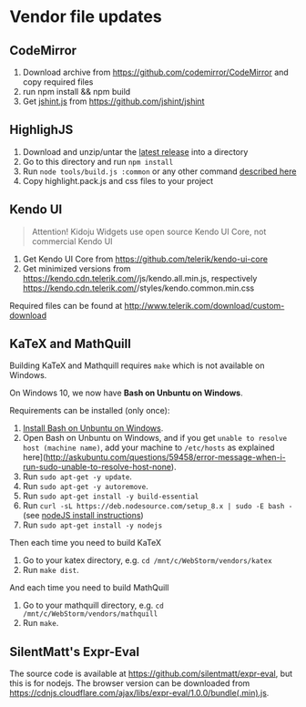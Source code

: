 # Vendor file updates

## CodeMirror

1. Download archive from https://github.com/codemirror/CodeMirror and copy required files
2. run npm install && npm build
3. Get [jshint.js](https://raw.githubusercontent.com/jshint/jshint/master/dist/jshint.js) from https://github.com/jshint/jshint

## HighlighJS

1. Download and unzip/untar the [latest release](https://github.com/isagalaev/highlight.js/releases) into a directory
2. Go to this directory and run ```npm install```
3. Run ```node tools/build.js :common``` or any other command [described here](http://highlightjs.readthedocs.org/en/latest/building-testing.html)
4. Copy highlight.pack.js and css files to your project

## Kendo UI

> Attention! Kidoju Widgets use open source Kendo UI Core, not commercial Kendo UI

1. Get Kendo UI Core from https://github.com/telerik/kendo-ui-core
2. Get minimized versions from https://kendo.cdn.telerik.com/<version>/js/kendo.all.min.js, respectively https://kendo.cdn.telerik.com/<version>/styles/kendo.common.min.css

Required files can be found at http://www.telerik.com/download/custom-download

## KaTeX and MathQuill

Building KaTeX and Mathquill requires ```make``` which is not available on Windows.

On Windows 10, we now have **Bash on Unbuntu on Windows**.
 
Requirements can be installed (only once):

1. [Install Bash on Unbuntu on Windows](https://msdn.microsoft.com/en-gb/commandline/wsl/install_guide).
2. Open Bash on Unbuntu on Windows, and if you get ```unable to resolve host (machine name)```, add your machine to ```/etc/hosts``` as explained here](http://askubuntu.com/questions/59458/error-message-when-i-run-sudo-unable-to-resolve-host-none).
3. Run ```sudo apt-get -y update```.
4. Run ```sudo apt-get -y autoremove```.
5. Run ```sudo apt-get install -y build-essential```
6. Run ```curl -sL https://deb.nodesource.com/setup_8.x | sudo -E bash -``` (see [nodeJS install instructions](https://nodejs.org/en/download/package-manager/#debian-and-ubuntu-based-linux-distributions))
7. Run ```sudo apt-get install -y nodejs```

Then each time you need to build KaTeX

1. Go to your katex directory, e.g. ```cd /mnt/c/WebStorm/vendors/katex```
2. Run ```make dist```.

And each time you need to build MathQuill

1. Go to your mathquill directory, e.g. ```cd /mnt/c/WebStorm/vendors/mathquill```
2. Run ```make```.

## SilentMatt's Expr-Eval

The source code is available at https://github.com/silentmatt/expr-eval, but this is for nodejs.
The browser version can be downloaded from https://cdnjs.cloudflare.com/ajax/libs/expr-eval/1.0.0/bundle(.min).js.
